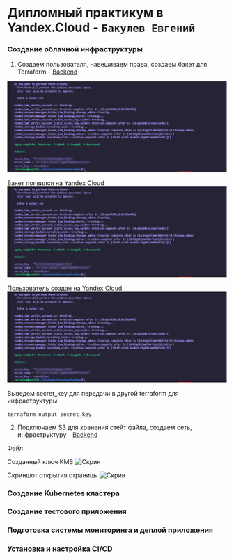 # Дипломный практикум в Yandex.Cloud - `Бакулев Евгений`

### Создание облачной инфраструктуры

1. Создаем пользователя, навешиваем права, создаем бакет для Terraform - [Backend](https://github.com/garrkiss/diplom/tree/main/terraform/backend)

![Скрин](https://github.com/garrkiss/diplom/blob/main/img/backend/1.png)

Бакет появился на Yandex Cloud
![Скрин](https://github.com/garrkiss/diplom/blob/main/img/backend/1.png)

Пользователь создан на Yandex Cloud
![Скрин](https://github.com/garrkiss/diplom/blob/main/img/backend/1.png)

Выведем secret_key для передачи в другой terraform для инфраструктуры
```
terraform output secret_key
```

2. Подключаем S3 для хранения стейт файла, создаем сеть, инфраструктуру - [Backend](https://github.com/garrkiss/diplom/tree/main/terraform/backend)


[Файл]() 


Созданный ключ KMS
![Скрин]()

Скриншот открытия страницы
![Скрин]()


### Создание Kubernetes кластера



### Создание тестового приложения



### Подготовка cистемы мониторинга и деплой приложения



### Установка и настройка CI/CD
